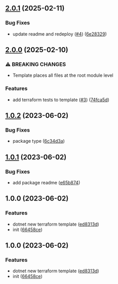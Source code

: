 ## [2.0.1](https://github.com/SignalRichard/dotnet-template-compendium-terraform/compare/v2.0.0...v2.0.1) (2025-02-11)


### Bug Fixes

* update readme and redeploy ([#4](https://github.com/SignalRichard/dotnet-template-compendium-terraform/issues/4)) ([6e28329](https://github.com/SignalRichard/dotnet-template-compendium-terraform/commit/6e28329bdda0db35fe63c6c967e5967f34f1073d))

## [2.0.0](https://github.com/SignalRichard/dotnet-template-compendium-terraform/compare/v1.0.2...v2.0.0) (2025-02-10)


### ⚠ BREAKING CHANGES

* Template places all files at the root module level

### Features

* add terraform tests to template ([#3](https://github.com/SignalRichard/dotnet-template-compendium-terraform/issues/3)) ([74fca5d](https://github.com/SignalRichard/dotnet-template-compendium-terraform/commit/74fca5d2817b1e014c19e94523f1bd5b4a8d6efe))

## [1.0.2](https://github.com/SignalRichard/dotnet-template-compendium-terraform/compare/v1.0.1...v1.0.2) (2023-06-02)


### Bug Fixes

* package type ([6c34d3a](https://github.com/SignalRichard/dotnet-template-compendium-terraform/commit/6c34d3af58cf152c9cc5cbbc06ca4e7f2773e8db))

## [1.0.1](https://github.com/SignalRichard/dotnet-template-compendium-terraform/compare/v1.0.0...v1.0.1) (2023-06-02)


### Bug Fixes

* add package readme ([e65b874](https://github.com/SignalRichard/dotnet-template-compendium-terraform/commit/e65b8745b2d4721a3d7ab93044f06123ae0b73be))

## 1.0.0 (2023-06-02)


### Features

* dotnet new terraform template ([ed8313d](https://github.com/SignalRichard/dotnet-template-compendium-terraform/commit/ed8313d2880bfdad38b897777e5f5da33ecc211d))
* init ([66458ce](https://github.com/SignalRichard/dotnet-template-compendium-terraform/commit/66458ceb56aa6c1682e94da1353b2c74160c2fad))

## 1.0.0 (2023-06-02)


### Features

* dotnet new terraform template ([ed8313d](https://github.com/SignalRichard/dotnet-template-compendium-terraform/commit/ed8313d2880bfdad38b897777e5f5da33ecc211d))
* init ([66458ce](https://github.com/SignalRichard/dotnet-template-compendium-terraform/commit/66458ceb56aa6c1682e94da1353b2c74160c2fad))
